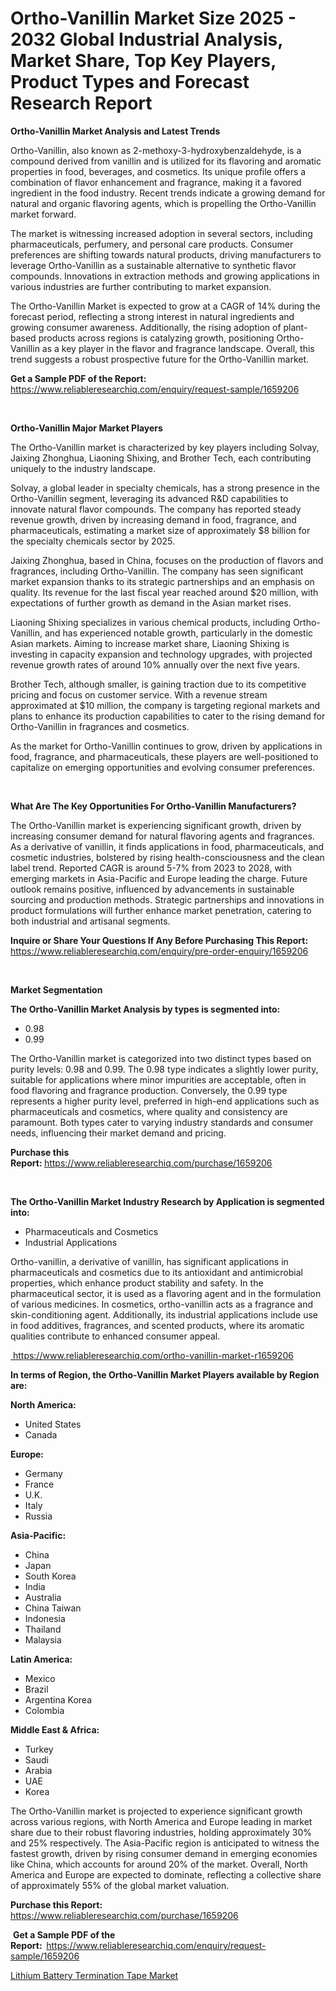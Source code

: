 <p><h1>Ortho-Vanillin Market Size 2025 - 2032 Global Industrial Analysis, Market Share, Top Key Players, Product Types and Forecast Research Report</h1></p><p><strong>Ortho-Vanillin Market Analysis and Latest Trends</strong></p>
<p><p>Ortho-Vanillin, also known as 2-methoxy-3-hydroxybenzaldehyde, is a compound derived from vanillin and is utilized for its flavoring and aromatic properties in food, beverages, and cosmetics. Its unique profile offers a combination of flavor enhancement and fragrance, making it a favored ingredient in the food industry. Recent trends indicate a growing demand for natural and organic flavoring agents, which is propelling the Ortho-Vanillin market forward. </p><p>The market is witnessing increased adoption in several sectors, including pharmaceuticals, perfumery, and personal care products. Consumer preferences are shifting towards natural products, driving manufacturers to leverage Ortho-Vanillin as a sustainable alternative to synthetic flavor compounds. Innovations in extraction methods and growing applications in various industries are further contributing to market expansion. </p><p>The Ortho-Vanillin Market is expected to grow at a CAGR of 14% during the forecast period, reflecting a strong interest in natural ingredients and growing consumer awareness. Additionally, the rising adoption of plant-based products across regions is catalyzing growth, positioning Ortho-Vanillin as a key player in the flavor and fragrance landscape. Overall, this trend suggests a robust prospective future for the Ortho-Vanillin market.</p></p>
<p><strong>Get a Sample PDF of the Report:&nbsp;</strong> <a href="https://www.reliableresearchiq.com/enquiry/request-sample/1659206?utm_campaign=1789&utm_medium=2&utm_source=Github&utm_content=ia&utm_term=23032025&utm_id=ortho-vanillin">https://www.reliableresearchiq.com/enquiry/request-sample/1659206</a></p>
<p>&nbsp;</p>
<p><strong>Ortho-Vanillin Major Market Players</strong></p>
<p><p>The Ortho-Vanillin market is characterized by key players including Solvay, Jaixing Zhonghua, Liaoning Shixing, and Brother Tech, each contributing uniquely to the industry landscape.</p><p>Solvay, a global leader in specialty chemicals, has a strong presence in the Ortho-Vanillin segment, leveraging its advanced R&D capabilities to innovate natural flavor compounds. The company has reported steady revenue growth, driven by increasing demand in food, fragrance, and pharmaceuticals, estimating a market size of approximately $8 billion for the specialty chemicals sector by 2025.</p><p>Jaixing Zhonghua, based in China, focuses on the production of flavors and fragrances, including Ortho-Vanillin. The company has seen significant market expansion thanks to its strategic partnerships and an emphasis on quality. Its revenue for the last fiscal year reached around $20 million, with expectations of further growth as demand in the Asian market rises.</p><p>Liaoning Shixing specializes in various chemical products, including Ortho-Vanillin, and has experienced notable growth, particularly in the domestic Asian markets. Aiming to increase market share, Liaoning Shixing is investing in capacity expansion and technology upgrades, with projected revenue growth rates of around 10% annually over the next five years.</p><p>Brother Tech, although smaller, is gaining traction due to its competitive pricing and focus on customer service. With a revenue stream approximated at $10 million, the company is targeting regional markets and plans to enhance its production capabilities to cater to the rising demand for Ortho-Vanillin in fragrances and cosmetics.</p><p>As the market for Ortho-Vanillin continues to grow, driven by applications in food, fragrance, and pharmaceuticals, these players are well-positioned to capitalize on emerging opportunities and evolving consumer preferences.</p></p>
<p>&nbsp;</p>
<p><strong>What Are The Key Opportunities For Ortho-Vanillin Manufacturers?</strong></p>
<p><p>The Ortho-Vanillin market is experiencing significant growth, driven by increasing consumer demand for natural flavoring agents and fragrances. As a derivative of vanillin, it finds applications in food, pharmaceuticals, and cosmetic industries, bolstered by rising health-consciousness and the clean label trend. Reported CAGR is around 5-7% from 2023 to 2028, with emerging markets in Asia-Pacific and Europe leading the charge. Future outlook remains positive, influenced by advancements in sustainable sourcing and production methods. Strategic partnerships and innovations in product formulations will further enhance market penetration, catering to both industrial and artisanal segments.</p></p>
<p><strong>Inquire or Share Your Questions If Any Before Purchasing This Report:</strong> <a href="https://www.reliableresearchiq.com/enquiry/pre-order-enquiry/1659206?utm_campaign=1789&utm_medium=2&utm_source=Github&utm_content=ia&utm_term=23032025&utm_id=ortho-vanillin">https://www.reliableresearchiq.com/enquiry/pre-order-enquiry/1659206</a></p>
<p>&nbsp;</p>
<p><strong>Market Segmentation</strong></p>
<p><strong>The Ortho-Vanillin Market Analysis by types is segmented into:</strong></p>
<p><ul><li>0.98</li><li>0.99</li></ul></p>
<p><p>The Ortho-Vanillin market is categorized into two distinct types based on purity levels: 0.98 and 0.99. The 0.98 type indicates a slightly lower purity, suitable for applications where minor impurities are acceptable, often in food flavoring and fragrance production. Conversely, the 0.99 type represents a higher purity level, preferred in high-end applications such as pharmaceuticals and cosmetics, where quality and consistency are paramount. Both types cater to varying industry standards and consumer needs, influencing their market demand and pricing.</p></p>
<p><strong>Purchase this Report:&nbsp;</strong><a href="https://www.reliableresearchiq.com/purchase/1659206?utm_campaign=1789&utm_medium=2&utm_source=Github&utm_content=ia&utm_term=23032025&utm_id=ortho-vanillin">https://www.reliableresearchiq.com/purchase/1659206</a></p>
<p>&nbsp;</p>
<p><strong>The Ortho-Vanillin Market Industry Research by Application is segmented into:</strong></p>
<p><ul><li>Pharmaceuticals and Cosmetics</li><li>Industrial Applications</li></ul></p>
<p><p>Ortho-vanillin, a derivative of vanillin, has significant applications in pharmaceuticals and cosmetics due to its antioxidant and antimicrobial properties, which enhance product stability and safety. In the pharmaceutical sector, it is used as a flavoring agent and in the formulation of various medicines. In cosmetics, ortho-vanillin acts as a fragrance and skin-conditioning agent. Additionally, its industrial applications include use in food additives, fragrances, and scented products, where its aromatic qualities contribute to enhanced consumer appeal.</p></p>
<p><a href="https://www.reliableresearchiq.com/ortho-vanillin-market-r1659206?utm_campaign=1789&utm_medium=2&utm_source=Github&utm_content=ia&utm_term=23032025&utm_id=ortho-vanillin">&nbsp;https://www.reliableresearchiq.com/ortho-vanillin-market-r1659206</a></p>
<p><strong>In terms of Region, the Ortho-Vanillin Market Players available by Region are:</strong></p>
<p>
    <p> <strong> North America: </strong>
        <ul>
            <li>United States</li>
            <li>Canada</li>
        </ul>
        </p> 
    <p> <strong> Europe: </strong>
        <ul>
            <li>Germany</li>
            <li>France</li>
            <li>U.K.</li>
            <li>Italy</li>
            <li>Russia</li>
        </ul>
        </p> 
    <p> <strong> Asia-Pacific: </strong>
        <ul>
            <li>China</li>
            <li>Japan</li>
            <li>South Korea</li>
            <li>India</li>
            <li>Australia</li>
            <li>China Taiwan</li>
            <li>Indonesia</li>
            <li>Thailand</li>
            <li>Malaysia</li>
        </ul>
        </p> 
    <p> <strong> Latin America: </strong>
        <ul>
            <li>Mexico</li>
            <li>Brazil</li>
            <li>Argentina Korea</li>
            <li>Colombia</li>
        </ul>
        </p> 
    <p> <strong> Middle East & Africa: </strong>
        <ul>
            <li>Turkey</li>
            <li>Saudi</li>
            <li>Arabia</li>
            <li>UAE</li>
            <li>Korea</li>
        </ul>
    </p>
    </p>
<p><p>The Ortho-Vanillin market is projected to experience significant growth across various regions, with North America and Europe leading in market share due to their robust flavoring industries, holding approximately 30% and 25% respectively. The Asia-Pacific region is anticipated to witness the fastest growth, driven by rising consumer demand in emerging economies like China, which accounts for around 20% of the market. Overall, North America and Europe are expected to dominate, reflecting a collective share of approximately 55% of the global market valuation.</p></p>
<p><strong>Purchase this Report: </strong><a href="https://www.reliableresearchiq.com/purchase/1659206?utm_campaign=1789&utm_medium=2&utm_source=Github&utm_content=ia&utm_term=23032025&utm_id=ortho-vanillin">https://www.reliableresearchiq.com/purchase/1659206</a></p>
<p>&nbsp;<strong>Get a Sample PDF of the Report:&nbsp;&nbsp;</strong><a href="https://www.reliableresearchiq.com/enquiry/request-sample/1659206?utm_campaign=1789&utm_medium=2&utm_source=Github&utm_content=ia&utm_term=23032025&utm_id=ortho-vanillin">https://www.reliableresearchiq.com/enquiry/request-sample/1659206</a></p>
<p><strong></strong></p>
<p><p><a href="https://github.com/mookiesville/Market-Research-Report-List-1/blob/main/lithium-battery-termination-tape-market.md?utm_campaign=1789&utm_medium=2&utm_source=Github&utm_content=ia&utm_term=23032025&utm_id=ortho-vanillin">Lithium Battery Termination Tape Market</a></p></p>